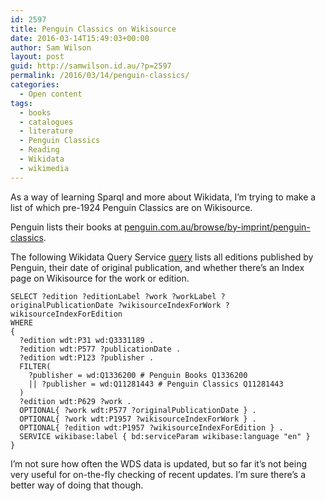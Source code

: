 ```yaml
---
id: 2597
title: Penguin Classics on Wikisource
date: 2016-03-14T15:49:03+00:00
author: Sam Wilson
layout: post
guid: http://samwilson.id.au/?p=2597
permalink: /2016/03/14/penguin-classics/
categories:
  - Open content
tags:
  - books
  - catalogues
  - literature
  - Penguin Classics
  - Reading
  - Wikidata
  - wikimedia
---
```

As a way of learning Sparql and more about Wikidata, I’m trying to make a list of which pre-1924 Penguin Classics are on Wikisource.

Penguin lists their books at [penguin.com.au/browse/by-imprint/penguin-classics](https://www.penguin.com.au/browse/by-imprint/penguin-classics).

The following Wikidata Query Service [query](http://tinyurl.com/zcrgxxk) lists all editions published by Penguin, their date of original publication, and whether there’s an Index page on Wikisource for the work or edition.

```
SELECT ?edition ?editionLabel ?work ?workLabel ?originalPublicationDate ?wikisourceIndexForWork ?wikisourceIndexForEdition
WHERE
{
  ?edition wdt:P31 wd:Q3331189 .
  ?edition wdt:P577 ?publicationDate .
  ?edition wdt:P123 ?publisher .
  FILTER(
    ?publisher = wd:Q1336200 # Penguin Books Q1336200
    || ?publisher = wd:Q11281443 # Penguin Classics Q11281443
  )
  ?edition wdt:P629 ?work .
  OPTIONAL{ ?work wdt:P577 ?originalPublicationDate } .
  OPTIONAL{ ?work wdt:P1957 ?wikisourceIndexForWork } .
  OPTIONAL{ ?edition wdt:P1957 ?wikisourceIndexForEdition } .
  SERVICE wikibase:label { bd:serviceParam wikibase:language "en" }
}
```

I’m not sure how often the WDS data is updated, but so far it’s not being very useful for on-the-fly checking of recent updates. I’m sure there’s a better way of doing that though.